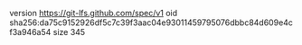 version https://git-lfs.github.com/spec/v1
oid sha256:da75c9152926df5c7c39f3aac04e93011459795076dbbc84d609e4cf3a946a54
size 345
